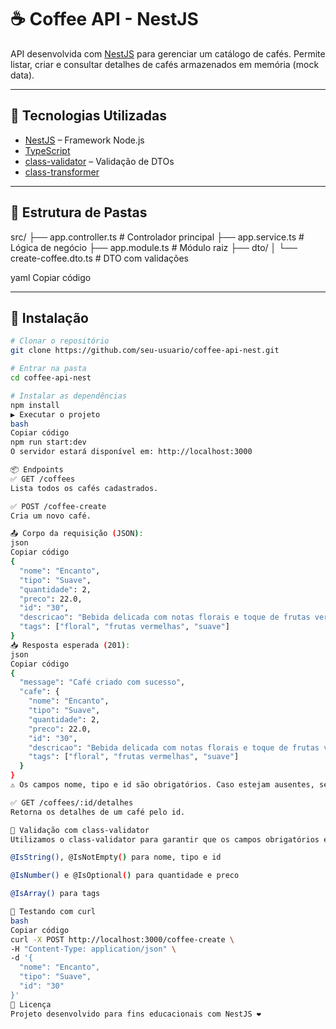 # ☕ Coffee API - NestJS

API desenvolvida com [NestJS](https://nestjs.com/) para gerenciar um catálogo de cafés. Permite listar, criar e consultar detalhes de cafés armazenados em memória (mock data).

---

## 🚀 Tecnologias Utilizadas

- [NestJS](https://nestjs.com/) – Framework Node.js
- [TypeScript](https://www.typescriptlang.org/)
- [class-validator](https://github.com/typestack/class-validator) – Validação de DTOs
- [class-transformer](https://github.com/typestack/class-transformer)

---

## 📁 Estrutura de Pastas

src/
├── app.controller.ts # Controlador principal
├── app.service.ts # Lógica de negócio
├── app.module.ts # Módulo raiz
├── dto/
│ └── create-coffee.dto.ts # DTO com validações

yaml
Copiar código

---

## 🔧 Instalação

```bash
# Clonar o repositório
git clone https://github.com/seu-usuario/coffee-api-nest.git

# Entrar na pasta
cd coffee-api-nest

# Instalar as dependências
npm install
▶️ Executar o projeto
bash
Copiar código
npm run start:dev
O servidor estará disponível em: http://localhost:3000

📦 Endpoints
✅ GET /coffees
Lista todos os cafés cadastrados.

✅ POST /coffee-create
Cria um novo café.

📤 Corpo da requisição (JSON):
json
Copiar código
{
  "nome": "Encanto",
  "tipo": "Suave",
  "quantidade": 2,
  "preco": 22.0,
  "id": "30",
  "descricao": "Bebida delicada com notas florais e toque de frutas vermelhas.",
  "tags": ["floral", "frutas vermelhas", "suave"]
}
📥 Resposta esperada (201):
json
Copiar código
{
  "message": "Café criado com sucesso",
  "cafe": {
    "nome": "Encanto",
    "tipo": "Suave",
    "quantidade": 2,
    "preco": 22.0,
    "id": "30",
    "descricao": "Bebida delicada com notas florais e toque de frutas vermelhas.",
    "tags": ["floral", "frutas vermelhas", "suave"]
  }
}
⚠️ Os campos nome, tipo e id são obrigatórios. Caso estejam ausentes, será retornado erro 400.

✅ GET /coffees/:id/detalhes
Retorna os detalhes de um café pelo id.

📘 Validação com class-validator
Utilizamos o class-validator para garantir que os campos obrigatórios estejam presentes e válidos:

@IsString(), @IsNotEmpty() para nome, tipo e id

@IsNumber() e @IsOptional() para quantidade e preco

@IsArray() para tags

🧪 Testando com curl
bash
Copiar código
curl -X POST http://localhost:3000/coffee-create \
-H "Content-Type: application/json" \
-d '{
  "nome": "Encanto",
  "tipo": "Suave",
  "id": "30"
}'
📝 Licença
Projeto desenvolvido para fins educacionais com NestJS ❤️
